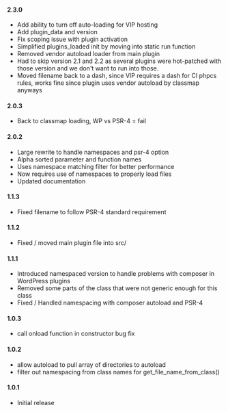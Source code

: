 #### 2.3.0
* Add ability to turn off auto-loading for VIP hosting
* Add plugin_data and version
* Fix scoping issue with plugin activation
* Simplified plugins_loaded init by moving into static run function
* Removed vendor autoload loader from main plugin
* Had to skip version 2.1 and 2.2 as several plugins were hot-patched with those version and we don't want to run into those.
* Moved filename back to a dash, since VIP requires a dash for CI phpcs rules, works fine since plugin uses vendor autoload by classmap anyways

#### 2.0.3
* Back to classmap loading, WP vs PSR-4 = fail

#### 2.0.2
* Large rewrite to handle namespaces and psr-4 option
* Alpha sorted parameter and function names
* Uses namespace matching filter for better performance
* Now requires use of namespaces to properly load files
* Updated documentation

#### 1.1.3
* Fixed filename to follow PSR-4 standard requirement

#### 1.1.2
* Fixed / moved main plugin file into src/

#### 1.1.1
* Introduced namespaced version to handle problems with composer in WordPress plugins
* Removed some parts of the class that were not generic enough for this class
* Fixed / Handled namespacing with composer autoload and PSR-4

#### 1.0.3
* call onload function in constructor bug fix

#### 1.0.2
* allow autoload to pull array of directories to autoload
* filter out namespacing from class names for get_file_name_from_class()

#### 1.0.1
* Initial release
